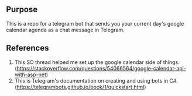 ## Purpose
This is a repo for a telegram bot that sends you your current day's google calendar agenda as a chat message in Telegram.
## References
1. This SO thread helped me set up the google calendar side of things. (https://stackoverflow.com/questions/54066564/google-calendar-api-with-asp-net)
2. This is Telegram's documentation on creating and using bots in C#. (https://telegrambots.github.io/book/1/quickstart.html)
